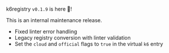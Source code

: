 k6registry `v0.1.9` is here 🎉!

This is an internal maintenance release.

- Fixed linter error handling
- Legacy registry conversion with linter validation
- Set the `cloud` and `official` flags to `true` in the virtual `k6` entry
